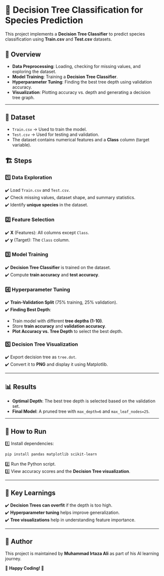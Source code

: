 # 🌳 Decision Tree Classification for Species Prediction  

This project implements a **Decision Tree Classifier** to predict species classification using **Train.csv** and **Test.csv** datasets.  

## 📌 Overview  
- **Data Preprocessing**: Loading, checking for missing values, and exploring the dataset.  
- **Model Training**: Training a **Decision Tree Classifier**.  
- **Hyperparameter Tuning**: Finding the best tree depth using validation accuracy.  
- **Visualization**: Plotting accuracy vs. depth and generating a decision tree graph.  

---

## 📂 Dataset  
- `Train.csv` → Used to train the model.  
- `Test.csv` → Used for testing and validation.  
- The dataset contains numerical features and a **Class** column (target variable).  

## 🏗️ Steps  

### 1️⃣ **Data Exploration**  
✔️ Load `Train.csv` and `Test.csv`.  
✔️ Check missing values, dataset shape, and summary statistics.  
✔️ Identify **unique species** in the dataset.  

### 2️⃣ **Feature Selection**  
✔️ **X** (Features): All columns except `Class`.  
✔️ **y** (Target): The `Class` column.  

### 3️⃣ **Model Training**  
✔️ **Decision Tree Classifier** is trained on the dataset.  
✔️ Compute **train accuracy** and **test accuracy**.  

### 4️⃣ **Hyperparameter Tuning**  
✔️ **Train-Validation Split** (75% training, 25% validation).  
✔️ **Finding Best Depth**:  
   - Train model with different **tree depths (1-10)**.  
   - Store **train accuracy** and **validation accuracy**.  
   - **Plot Accuracy vs. Tree Depth** to select the best depth.  

### 5️⃣ **Decision Tree Visualization**  
✔️ Export decision tree as `tree.dot`.  
✔️ Convert it to **PNG** and display it using Matplotlib.  

---

## 📊 Results  
- **Optimal Depth**: The best tree depth is selected based on the validation set.  
- **Final Model**: A pruned tree with `max_depth=6` and `max_leaf_nodes=25`.  

---

## 🚀 How to Run  
1️⃣ Install dependencies:  
   ```bash
   pip install pandas matplotlib scikit-learn
   ```  
2️⃣ Run the Python script.  
3️⃣ View accuracy scores and the **Decision Tree visualization**.  

---

## 📌 Key Learnings  
✔️ **Decision Trees can overfit** if the depth is too high.  
✔️ **Hyperparameter tuning** helps improve generalization.  
✔️ **Tree visualizations** help in understanding feature importance.  

---

## 👤 Author  
This project is maintained by **Muhammad Irtaza Ali** as part of his AI learning journey.  

📌 **Happy Coding! 🚀**  

